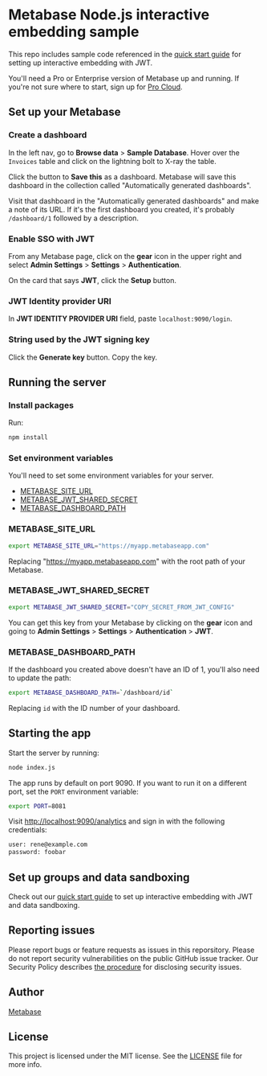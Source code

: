 # Metabase Node.js interactive embedding sample

This repo includes sample code referenced in the [quick start guide](https://www.metabase.com/learn/customer-facing-analytics/interactive-embedding-quick-start) for setting up interactive embedding with JWT.

You'll need a Pro or Enterprise version of Metabase up and running. If you're not sure where to start, sign up for [Pro Cloud](https://www.metabase.com/pricing).

## Set up your Metabase

### Create a dashboard

In the left nav, go to **Browse data** > **Sample Database**. Hover over the `Invoices` table and click on the lightning bolt to X-ray the table.

Click the button to **Save this** as a dashboard. Metabase will save this dashboard in the collection called "Automatically generated dashboards".

Visit that dashboard in the "Automatically generated dashboards" and make a note of its URL. If it's the first dashboard you created, it's probably `/dashboard/1` followed by a description.

### Enable SSO with JWT

From any Metabase page, click on the **gear** icon in the upper right and select **Admin Settings** > **Settings** > **Authentication**.

On the card that says **JWT**, click the **Setup** button.

### JWT Identity provider URI

In **JWT IDENTITY PROVIDER URI** field, paste  `localhost:9090/login`.

### String used by the JWT signing key

Click the **Generate key** button. Copy the key.

## Running the server

### Install packages

Run:

```sh
npm install
```

### Set environment variables

You'll need to set some environment variables for your server.

- [METABASE_SITE_URL](#metabase_site_url)
- [METABASE_JWT_SHARED_SECRET](#metabase_jwt_shared_secret)
- [METABASE_DASHBOARD_PATH](#)

### METABASE_SITE_URL

```sh
export METABASE_SITE_URL="https://myapp.metabaseapp.com"
```

Replacing "https://myapp.metabaseapp.com" with the root path of your Metabase.

### METABASE_JWT_SHARED_SECRET

```sh
export METABASE_JWT_SHARED_SECRET="COPY_SECRET_FROM_JWT_CONFIG"
```
You can get this key from your Metabase by clicking on the **gear** icon and going to **Admin Settings** > **Settings** > **Authentication** > **JWT**.

### METABASE_DASHBOARD_PATH

If the dashboard you created above doesn't have an ID of 1, you'll also need to update the path:

```sh
export METABASE_DASHBOARD_PATH=`/dashboard/id`
```

Replacing `id` with the ID number of your dashboard.

## Starting the app

Start the server by running:

```sh
node index.js
```

The app runs by default on port 9090. If you want to run it on a different port, set the `PORT` environment variable:
```sh
export PORT=8081
```


Visit [http://localhost:9090/analytics](localhost:9090/analytics) and sign in with the following credentials:

```sh
user: rene@example.com
password: foobar
```

## Set up groups and data sandboxing

Check out our [quick start guide](https://www.metabase.com/learn/customer-facing-analytics/interactive-embedding-quick-start) to set up interactive embedding with JWT and data sandboxing.

## Reporting issues

Please report bugs or feature requests as issues in this reporsitory. Please do not report security vulnerabilities on the public GitHub issue tracker. Our Security Policy describes [the procedure](https://github.com/metabase/metabase/security#reporting-a-vulnerability) for disclosing security issues.

## Author

[Metabase](https://metabase.com)

## License

This project is licensed under the MIT license. See the [LICENSE](./LICENSE) file for more info.
